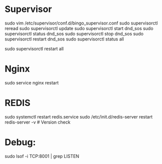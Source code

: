 # Supervisor
sudo vim /etc/supervisor/conf.d/bingo_supervisor.conf
sudo supervisorctl reread
sudo supervisorctl update
sudo supervisorctl start dnd_sos
sudo supervisorctl status dnd_sos
sudo supervisorctl stop dnd_sos
sudo supervisorctl restart dnd_sos
sudo supervisorctl status all

sudo supervisorctl restart all


# Nginx
sudo service nginx restart

# REDIS
sudo systemctl restart redis.service
sudo /etc/init.d/redis-server restart
redis-server -v  # Version check

# Debug:
sudo lsof -i TCP:8001 | grep LISTEN